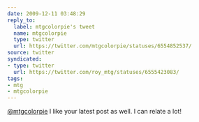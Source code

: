 ```yaml
---
date: 2009-12-11 03:48:29
reply_to:
  label: mtgcolorpie's tweet
  name: mtgcolorpie
  type: twitter
  url: https://twitter.com/mtgcolorpie/statuses/6554852537/
source: twitter
syndicated:
- type: twitter
  url: https://twitter.com/roy_mtg/statuses/6555423083/
tags:
- mtg
- mtgcolorpie
---
```


[@mtgcolorpie](https://twitter.com/mtgcolorpie/) I like your latest post as well. I can relate a lot!